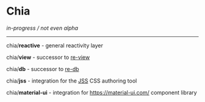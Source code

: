# Chia

_in-progress / not even alpha_

-----

chia/**reactive** - general reactivity layer

chia/**view** - successor to [re-view](https://re-view.io)

chia/**db** - successor to [re-db](https://github.com/braintripping/re-view/tree/master/re_db)

chia/**jss** - integration for the [JSS](https://github.com/cssinjs/jss) CSS authoring tool

chia/**material-ui** - integration for https://material-ui.com/ component library